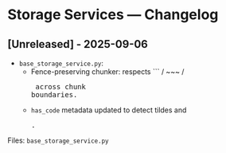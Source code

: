 # Storage Services — Changelog

## [Unreleased] - 2025-09-06
- `base_storage_service.py`:
  - Fence-preserving chunker: respects ``` / ~~~ / <pre> across chunk boundaries.
  - `has_code` metadata updated to detect tildes and <pre>.

Files: `base_storage_service.py`
